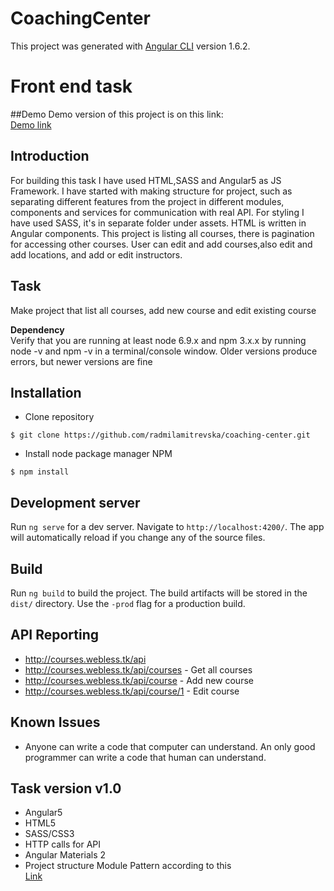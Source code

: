 # CoachingCenter

This project was generated with [Angular CLI](https://github.com/angular/angular-cli) version 1.6.2.


# Front end task

##Demo
Demo version of this project is on this link: <br>
<a target="_blank" href="http://courses.webless.tk/">Demo link</a>

## Introduction
For building this task I have used HTML,SASS and Angular5 as JS Framework.
I have started with making structure for project, such as separating different features from the project in different modules, components and services for communication with real API. For styling I have used SASS, it's in separate folder under assets. HTML is written in Angular components.
This project is listing all courses, there is pagination for accessing other courses. User can edit and add courses,also edit and add locations, and add or edit instructors.

## Task
Make project that list all courses, add new course and edit existing course

**Dependency** <br>
Verify that you are running at least node 6.9.x and npm 3.x.x by running node -v and npm -v in a terminal/console window. Older versions produce errors, but newer versions are fine

## Installation
- Clone repository
```
$ git clone https://github.com/radmilamitrevska/coaching-center.git
```

- Install node package manager NPM
```
$ npm install
```
## Development server

Run `ng serve` for a dev server. Navigate to `http://localhost:4200/`. The app will automatically reload if you change any of the source files.


## Build

Run `ng build` to build the project. The build artifacts will be stored in the `dist/` directory. Use the `-prod` flag for a production build.

## API Reporting 

- http://courses.webless.tk/api
- http://courses.webless.tk/api/courses - Get all courses
- http://courses.webless.tk/api/course - Add new course
- http://courses.webless.tk/api/course/1 - Edit course

## Known Issues
- Anyone can write a code that computer can understand. An only good programmer can write a code that human can understand.

## Task version v1.0
- Angular5
- HTML5
- SASS/CSS3
- HTTP calls for API
- Angular Materials 2
- Project structure Module Pattern according to this <br />
<a target="_blank" href="https://medium.com/@tomastrajan/6-best-practices-pro-tips-for-angular-cli-better-developer-experience-7b328bc9db81">Link</a>


